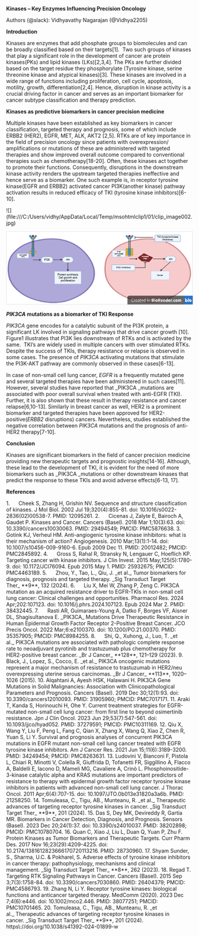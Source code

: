 **Kinases – Key Enzymes Influencing Precision Oncology**

Authors (@slack): Vidhyavathy Nagarajan (@Vidhya2205)

**Introduction**

Kinases are enzymes that add phosphate groups to biomolecules and can be broadly classified based on their targets\[1].  Two such groups of kinases that play a significant role in the development of cancer are protein kinases(PKs) and lipid kinases (LKs)\[2,3,4]. The PKs are further divided based on the target residue they phosphorylate (Tyrosine kinase, serine threonine kinase and atypical kinases)\[3]. These kinases are involved in a wide range of functions including proliferation, cell cycle, apoptosis, motility, growth, differentiation\[2,4]. Hence, disruption in kinase activity is a crucial driving factor in cancer and serves as an important biomarker for cancer subtype classification and therapy prediction.

**Kinases as predictive biomarkers in cancer precision medicine**

Multiple kinases have been established as key biomarkers in cancer classification, targeted therapy and prognosis, some of which include ERBB2 (HER2), EGFR, MET, ALK, AKT2 \[2,5]. RTKs are of key importance in the field of precision oncology since patients with overexpression/ amplifications or mutations of these are administered with targeted therapies and show improved overall outcome compared to conventional therapies such as chemotherapy\[18-20]. Often, these kinases act together to promote their functions. Consequently, disruptions in the downstream kinase activity renders the upstream targeted therapies ineffective and hence serve as a biomarker. One such example is, in receptor tyrosine kinase(EGFR and ERBB2) activated cancer PI3K(another kinase) pathway activation results in reduced efficacy of TKI (tyrosine kinase inhibitors)\[6-10].

<!--[if gte vml 1]><v:shapetype id="_x0000_t75"
 coordsize="21600,21600" o:spt="75" o:preferrelative="t" path="m@4@5l@4@11@9@11@9@5xe"
 filled="f" stroked="f">
 <v:stroke joinstyle="miter"/>
 <v:formulas>
  <v:f eqn="if lineDrawn pixelLineWidth 0"/>
  <v:f eqn="sum @0 1 0"/>
  <v:f eqn="sum 0 0 @1"/>
  <v:f eqn="prod @2 1 2"/>
  <v:f eqn="prod @3 21600 pixelWidth"/>
  <v:f eqn="prod @3 21600 pixelHeight"/>
  <v:f eqn="sum @0 0 1"/>
  <v:f eqn="prod @6 1 2"/>
  <v:f eqn="prod @7 21600 pixelWidth"/>
  <v:f eqn="sum @8 21600 0"/>
  <v:f eqn="prod @7 21600 pixelHeight"/>
  <v:f eqn="sum @10 21600 0"/>
 </v:formulas>
 <v:path o:extrusionok="f" gradientshapeok="t" o:connecttype="rect"/>
 <o:lock v:ext="edit" aspectratio="t"/>
</v:shapetype><v:shape id="Picture_x0020_2" o:spid="_x0000_i1025" type="#_x0000_t75"
 style='width:381.5pt;height:149pt;visibility:visible;mso-wrap-style:square'>
 <v:imagedata src="file:///C:/Users/vidhy/AppData/Local/Temp/msohtmlclip1/01/clip_image001.jpg"
  o:title=""/>
</v:shape><![endif]--><!--[if !vml]-->![](file:///C:/Users/vidhy/AppData/Local/Temp/msohtmlclip1/01/clip_image002.jpg)<!--[endif]-->

![Fig1. RTK and PI3K in cancer](Figure1.jpeg)

**_PIK3CA_ mutations as a biomarker of TKI Response**

_PIK3CA_ gene encodes for a catalytic subunit of the PI3K protein, a significant LK involved in signaling pathways that drive cancer growth \[10].  Figure1 illustrates that PI3K lies downstream of RTKs and is activated by the same.  TKI’s are widely used in multiple cancers with over stimulated RTKs. Despite the success of TKIs, therapy resistance or relapse is observed in some cases. The presence of _PIK3CA_ activating mutations that stimulate the PI3K-AKT pathway are commonly observed in these cases\[6-13].&#x20;

In case of non-small cell lung cancer, _EGFR_ is a frequently mutated gene and several targeted therapies have been administered in such cases\[11]. However, several studies have reported that _PIK3CA _mutations are associated with poor overall survival when treated with anti-EGFR (TKI). Further, it is also shown that these result in therapy resistance and cancer relapse\[6,10-13]. Similarly in breast cancer as well, HER2 is a prominent biomarker and targeted therapies have been approved for HER2-positive(_ERBB2_ disruptions) cancers. Nevertheless, studies established the negative correlation between _PIK3CA_ mutations and the prognosis of anti-HER2 therapy\[7-10].

**Conclusion**

Kinases are significant biomarkers in the field of cancer precision medicine providing new therapeutic targets and prognostic insights\[14-16]. Although, these lead to the development of TKI, it is evident for the need of more biomarkers such as _PIK3CA _mutations or other downstream kinases that predict the response to these TKIs and avoid adverse effects\[6-13, 17].

**References**

<!--[if !supportLists]-->1.      <!--[endif]-->Cheek S, Zhang H, Grishin NV. Sequence and structure classification of kinases. J Mol Biol. 2002 Jul 19;320(4):855-81. doi: 10.1016/s0022-2836(02)00538-7. PMID: 12095261.

<!--[if !supportLists]-->2.      <!--[endif]-->Cicenas J, Zalyte E, Bairoch A, Gaudet P. Kinases and Cancer. Cancers (Basel). 2018 Mar 1;10(3):63. doi: 10.3390/cancers10030063. PMID: 29494549; PMCID: PMC5876638.

<!--[if !supportLists]-->3.      <!--[endif]-->Gotink KJ, Verheul HM. Anti-angiogenic tyrosine kinase inhibitors: what is their mechanism of action? Angiogenesis. 2010 Mar;13(1):1-14. doi: 10.1007/s10456-009-9160-6. Epub 2009 Dec 11. PMID: 20012482; PMCID: PMC2845892.

<!--[if !supportLists]-->4.      <!--[endif]-->Gross S, Rahal R, Stransky N, Lengauer C, Hoeflich KP. Targeting cancer with kinase inhibitors. J Clin Invest. 2015 May;125(5):1780-9. doi: 10.1172/JCI76094. Epub 2015 May 1. PMID: 25932675; PMCID: PMC4463189.

<!--[if !supportLists]-->5.      <!--[endif]-->Zhou, Y., Tao, L., Qiu, J. _et al._ Tumor biomarkers for diagnosis, prognosis and targeted therapy. _Sig Transduct Target Ther_ **9**, 132 (2024). <https://doi.org/10.1038/s41392-024-01823-2>

<!--[if !supportLists]-->6.      <!--[endif]-->Liu X, Mei W, Zhang P, Zeng C. PIK3CA mutation as an acquired resistance driver to EGFR-TKIs in non-small cell lung cancer: Clinical challenges and opportunities. Pharmacol Res. 2024 Apr;202:107123. doi: 10.1016/j.phrs.2024.107123. Epub 2024 Mar 2. PMID: 38432445.

<!--[if !supportLists]-->7.      <!--[endif]-->Rasti AR, Guimaraes-Young A, Datko F, Borges VF, Aisner DL, Shagisultanova E. _PIK3CA_ Mutations Drive Therapeutic Resistance in Human Epidermal Growth Factor Receptor 2-Positive Breast Cancer. JCO Precis Oncol. 2022 Mar;6:e2100370. doi: 10.1200/PO.21.00370. PMID: 35357905; PMCID: PMC8984255.

<!--[if !supportLists]-->8.      <!--[endif]-->Shi, Q., Xuhong, J., Luo, T. _et al._ PIK3CA mutations are associated with pathologic complete response rate to neoadjuvant pyrotinib and trastuzumab plus chemotherapy for HER2-positive breast cancer. _Br J Cancer_ **128**, 121–129 (2023). <https://doi.org/10.1038/s41416-022-02021-z>

<!--[if !supportLists]-->9.      <!--[endif]-->Black, J., Lopez, S., Cocco, E. _et al._ PIK3CA oncogenic mutations represent a major mechanism of resistance to trastuzumab in HER2/neu overexpressing uterine serous carcinomas. _Br J Cancer_ **113**, 1020–1026 (2015). <https://doi.org/10.1038/bjc.2015.306>

<!--[if !supportLists]-->10. <!--[endif]-->Alqahtani A, Ayesh HSK, Halawani H. PIK3CA Gene Mutations in Solid Malignancies: Association with Clinicopathological Parameters and Prognosis. Cancers (Basel). 2019 Dec 30;12(1):93. doi: 10.3390/cancers12010093. PMID: 31905960; PMCID: PMC7017171.

<!--[if !supportLists]-->11. <!--[endif]-->Araki T, Kanda S, Horinouchi H, Ohe Y. Current treatment strategies for EGFR-mutated non-small cell lung cancer: from first line to beyond osimertinib resistance. Jpn J Clin Oncol. 2023 Jun 29;53(7):547-561. doi: 10.1093/jjco/hyad052. PMID: 37279591; PMCID: PMC10311169.

<!--[if !supportLists]-->12. <!--[endif]-->Qiu X, Wang Y, Liu F, Peng L, Fang C, Qian X, Zhang X, Wang Q, Xiao Z, Chen R, Yuan S, Li Y. Survival and prognosis analyses of concurrent PIK3CA mutations in EGFR mutant non-small cell lung cancer treated with EGFR tyrosine kinase inhibitors. Am J Cancer Res. 2021 Jun 15;11(6):3189-3200. PMID: 34249454; PMCID: PMC8263631.

<!--[if !supportLists]-->13. <!--[endif]-->Ludovini V, Bianconi F, Pistola L, Chiari R, Minotti V, Colella R, Giuffrida D, Tofanetti FR, Siggillino A, Flacco A, Baldelli E, Iacono D, Mameli MG, Cavaliere A, Crinò L. Phosphoinositide-3-kinase catalytic alpha and KRAS mutations are important predictors of resistance to therapy with epidermal growth factor receptor tyrosine kinase inhibitors in patients with advanced non-small cell lung cancer. J Thorac Oncol. 2011 Apr;6(4):707-15. doi: 10.1097/JTO.0b013e31820a3a6b. PMID: 21258250.

<!--[if !supportLists]-->14. <!--[endif]-->Tomuleasa, C., Tigu, AB., Munteanu, R. _et al._ Therapeutic advances of targeting receptor tyrosine kinases in cancer. _Sig Transduct Target Ther_ **9**, 201 (2024). <https://doi.org/10.1038/s41392-024-01899-w>

<!--[if !supportLists]-->15. <!--[endif]-->Das S, Dey MK, Devireddy R, Gartia MR. Biomarkers in Cancer Detection, Diagnosis, and Prognosis. Sensors (Basel). 2023 Dec 20;24(1):37. doi: 10.3390/s24010037. PMID: 38202898; PMCID: PMC10780704.

<!--[if !supportLists]-->16. <!--[endif]-->Quan C, Xiao J, Liu L, Duan Q, Yuan P, Zhu F. Protein Kinases as Tumor Biomarkers and Therapeutic Targets. Curr Pharm Des. 2017 Nov 16;23(29):4209-4225. doi: 10.2174/1381612823666170720113216. PMID: 28730960.

<!--[if !supportLists]-->17. <!--[endif]-->Shyam Sunder, S., Sharma, U.C. & Pokharel, S. Adverse effects of tyrosine kinase inhibitors in cancer therapy: pathophysiology, mechanisms and clinical management. _Sig Transduct Target Ther_ **8**, 262 (2023). <https://doi.org/10.1038/s41392-023-01469-6>

<!--[if !supportLists]-->18. <!--[endif]-->Regad T. Targeting RTK Signaling Pathways in Cancer. Cancers (Basel). 2015 Sep 3;7(3):1758-84. doi: 10.3390/cancers7030860. PMID: 26404379; PMCID: PMC4586793.

<!--[if !supportLists]-->19. <!--[endif]-->Zhang N, Li Y. Receptor tyrosine kinases: biological functions and anticancer targeted therapy. MedComm (2020). 2023 Dec 7;4(6):e446. doi: 10.1002/mco2.446. PMID: 38077251; PMCID: PMC10701465.

<!--[if !supportLists]-->20. <!--[endif]-->Tomuleasa, C., Tigu, AB., Munteanu, R. _et al._ Therapeutic advances of targeting receptor tyrosine kinases in cancer. _Sig Transduct Target Ther_ **9**, 201 (2024). https\://doi.org/10.1038/s41392-024-01899-w
